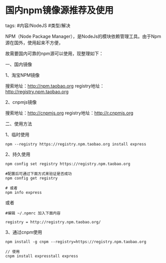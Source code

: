 

# 国内npm镜像源推荐及使用



tags: #内容/NodeJS #类型/解决 

NPM（Node Package Manager），是NodeJs的模块依赖管理工具。由于Npm源在国外，使用起来不方便，

故需要国内可靠的npm源可以使用，现整理如下：

一、国内镜像

1、淘宝NPM镜像

搜索地址：http://npm.taobao.org
registry地址：http://registry.npm.taobao.org

2、cnpmjs镜像

搜索地址：http://cnpmjs.org
registry地址：http://r.cnpmjs.org

二、使用方法

1、临时使用

```
npm --registry https://registry.npm.taobao.org install express
```

2、持久使用



```
npm config set registry https://registry.npm.taobao.org

#配置后可通过下面方式来验证是否成功
npm config get registry

# 或者
npm info express
```

或者

```
#编辑 ~/.npmrc 加入下面内容

registry = http://registry.npm.taobao.org/
```

3、通过cnpm使用

```
npm install -g cnpm --registry=https://registry.npm.taobao.org

// 使用
cnpm install expresstall express
```
